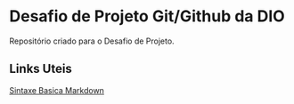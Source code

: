 # Desafio de Projeto Git/Github da DIO
Repositório criado para o Desafio de Projeto.

## Links Uteis
[Sintaxe Basica Markdown](https://www.markdownguide.org/basic-syntax/)
